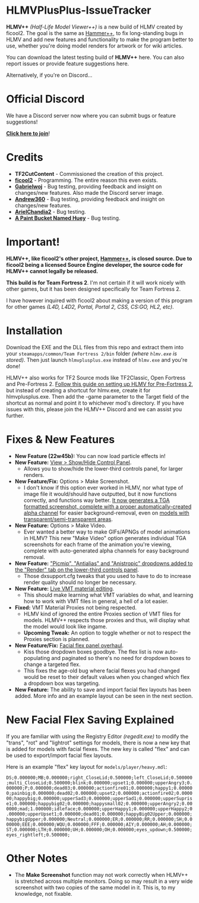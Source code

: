 # HLMVPlusPlus-IssueTracker
**HLMV++** *(Half-Life Model Viewer++)* is a new build of HLMV created by ficool2. The goal is the same as [Hammer++](https://ficool2.github.io/HammerPlusPlus-Website/), to fix long-standing bugs in HLMV and add new features and functionality to make the program better to use, whether you're doing model renders for artwork or for wiki articles.

You can download the latest testing build of **HLMV++** here. You can also report issues or provide feature suggestions here.

Alternatively, if you're on Discord...

# Official Discord
We have a Discord server now where you can submit bugs or feature suggestions!

**[Click here to join](https://discord.gg/GeqVxrJfRs)**!

# Credits
- **TF2CutContent** - Commissioned the creation of this project.
- **[ficool2](https://github.com/ficool2)** - Programming. The entire reason this even exists.
- **[Gabrielwoj](https://github.com/gabrielwoj)** - Bug testing, providing feedback and insight on changes/new features. Also made the Discord server image.
- **[Andrew360](https://wiki.teamfortress.com/wiki/User:Andrew360)** - Bug testing, providing feedback and insight on changes/new features.
- **[ArielChandia2](https://twitter.com/ArielChandia2)** - Bug testing.
- **[A Paint Bucket Named Huey](https://twitter.com/HueyCan)** - Bug testing.

# Important!
**HLMV++, like ficool2's other project, [Hammer++](https://ficool2.github.io/HammerPlusPlus-Website/), is closed source. Due to ficool2 being a licensed Source Engine developer, the source code for HLMV++ cannot legally be released.**

**This build is for Team Fortress 2**. I'm not certain if it will work nicely with other games, but it has been designed specifically for Team Fortress 2.

I have however inquired with ficool2 about making a version of this program for other games *(L4D, L4D2, Portal, Portal 2, CSS, CS:GO, HL2, etc)*.

# Installation
Download the EXE and the DLL files from this repo and extract them into your `steamapps/common/Team Fortress 2/bin` folder *(where `hlmv.exe` is stored)*. Then just launch `hlmvplusplus.exe` instead of `hlmv.exe` and you're done!

HLMV++ also works for TF2 Source mods like TF2Classic, Open Fortress and Pre-Fortress 2. [Follow this guide on setting up HLMV for Pre-Fortress 2](https://steamcommunity.com/sharedfiles/filedetails/?id=2784234957), but instead of creating a shortcut for hlmv.exe, create it for hlmvplusplus.exe. Then add the -game parameter to the Target field of the shortcut as normal and point it to whichever mod's directory. If you have issues with this, please join the HLMV++ Discord and we can assist you further.

# Fixes & New Features
- **New Feature (22w45b):** You can now load particle effects in!
- **New Feature:** [View > Show/Hide Control Panel](https://drive.google.com/file/d/1zGoXqRgWLNYCyMDyXg15ZOw6gnSVF2An/view?usp=drivesdk).
  - Allows you to show/hide the lower-third controls panel, for larger renders.
- **New Feature/Fix:** Options > Make Screenshot.
  - I don't know if this option ever worked in HLMV, nor what type of image file it would/should have outputted, but it now functions correctly, and functions way better. [It now generates a TGA formatted screenshot, complete with a proper automatically-created alpha channel](https://twitter.com/TF2CutContent/status/1506697372360921091?t=6W5JvdDRSGEu30G94_DeHQ) for easier background-removal, even on [models with transparent/semi-transparent areas](https://twitter.com/TF2CutContent/status/1505343182204190725?t=JvEA1EFZzbPdvkjvxJQ3cQ).
- **New Feature:** Options > Make Video.
  - Ever wanted a better way to make GIFs/APNGs of model animations in HLMV? This new "Make Video" option generates individual TGA screenshots for each frame of the animation you're viewing, complete with auto-generated alpha channels for easy background removal.
- **New Feature:** ["Picmip", "Antialias" and "Anistropic" dropdowns added to the "Render" tab on the lower-third controls panel](https://twitter.com/TF2CutContent/status/1494112255151153154?t=Sm1IA5paAfwOYRvCZckx-Q).
  - Those dxsupport.cfg tweaks that you used to have to do to increase render quality should no longer be necessary.
- **New Feature:** [Live VMT material editing](https://twitter.com/TF2CutContent/status/1492267684372828167?t=FQ9Brn1XsnCRMPTCRNdGbg).
  - This should make learning what VMT variables do what, and learning how to work with VMT files in general, a hell of a lot easier. 
- **Fixed:** VMT Material Proxies not being respected.
  - HLMV kind of ignored the entire Proxies section of VMT files for models. HLMV++ respects those proxies and thus, will display what the model would look like ingame.
  - **Upcoming Tweak:** An option to toggle whether or not to respect the Proxies section is planned.
- **New Feature/Fix:** [Facial flex panel overhaul](https://media.discordapp.net/attachments/993823597401489468/993824557574127697/unknown-60.png).
  - Kiss those dropdown boxes goodbye. The flex list is now auto-populating and paginated so there's no need for dropdown boxes to change a targeted flex.
  - This fixes the age-old bug where facial flexes you had changed would be reset to their default values when you changed which flex a dropdown box was targeting.
- **New Feature:** The ability to save and import facial flex layouts has been added. More info and an example layout can be seen in the next section.

# New Facial Flex Saving Explained
If you are familiar with using the Registry Editor *(regedit.exe)* to modify the "trans", "rot" and "lightrot" settings for models, there is now a new key that is added for models with facial flexes. The new key is called "flex" and can be used to export/import facial flex layouts.

Here is an example "flex" key layout for `models/player/heavy.mdl`:

`DS;0.000000;MB;0.000000;right_CloseLid;0.500000;left_CloseLid;0.500000;multi_CloseLid;0.500000;blink;0.000000;upset1;0.000000;upperAngry3;0.000000;P;0.000000;dead03;0.000000;actionfire01;0.000000;happy1;0.000000;painbig;0.000000;dead02;0.000000;upset2;0.000000;actionfire02;0.000000;happybig;0.000000;upperSad3;0.000000;upperSad1;0.000000;upperSuprise1;0.000000;happybig02;0.000000;happysmall02;0.000000;upperAngry2;0.000000;mad;1.000000;idleface;0.000000;upperHappy1;0.000000;upperHappy2;0.000000;upperUpset1;0.000000;dead01;0.000000;happyBig02Upper;0.000000;happybigUpper;0.000000;Neutral;0.000000;ER;0.000000;RR;0.000000;SH;0.000000;EEE;0.000000;WQU;0.000000;FFF;0.000000;AIY;0.000000;AH;0.000000;ST;0.000000;LTH;0.000000;UH;0.000000;OH;0.000000;eyes_updown;0.500000;eyes_rightleft;0.500000;`

# Other Notes
- The **Make Screenshot** function may not work correctly when HLMV++ is stretched across multiple monitors. Doing so may result in a very wide screenshot with two copies of the same model in it. This is, to my knowledge, not fixable.
